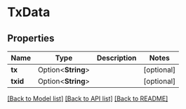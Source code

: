 # TxData

## Properties

| Name     | Type               | Description | Notes      |
| -------- | ------------------ | ----------- | ---------- |
| **tx**   | Option<**String**> |             | [optional] |
| **txid** | Option<**String**> |             | [optional] |

[[Back to Model list]](../README.md#documentation-for-models) [[Back to API list]](../README.md#documentation-for-api-endpoints) [[Back to README]](../README.md)
